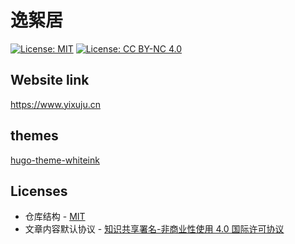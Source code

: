 # 逸絮居

[![License: MIT](https://img.shields.io/badge/License-MIT-yellow.svg)](./LICENSE)
[![License: CC BY-NC 4.0](https://img.shields.io/badge/License-CC%20BY--NC%204.0-lightgrey.svg)](https://creativecommons.org/licenses/by-nc/4.0/)

## Website link

<https://www.yixuju.cn>

## themes

[hugo-theme-whiteink](https://github.com/yi-Xu-0100/hugo-theme-whiteink)

## Licenses

- 仓库结构 - [MIT](./LICENSE)
- 文章内容默认协议 - [知识共享署名-非商业性使用 4.0 国际许可协议](http://creativecommons.org/licenses/by-nc/4.0/)
